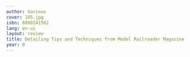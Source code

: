 ```yaml
---
author: Various
cover: 145.jpg
isbn: 0890241562
lang: en-us
layout: review
title: Detailing Tips and Techniques from Model Railroader Magazine
year: 0
---
```

